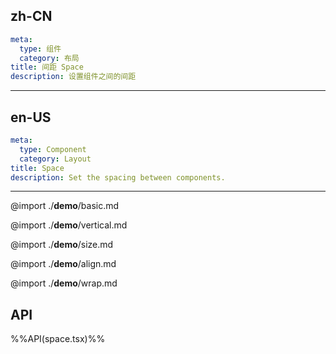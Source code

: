 ## zh-CN
```yaml
meta:
  type: 组件
  category: 布局
title: 间距 Space
description: 设置组件之间的间距
```
---
## en-US
```yaml
meta:
  type: Component
  category: Layout
title: Space
description: Set the spacing between components.
```
---

@import ./__demo__/basic.md

@import ./__demo__/vertical.md

@import ./__demo__/size.md

@import ./__demo__/align.md

@import ./__demo__/wrap.md

## API

%%API(space.tsx)%%

